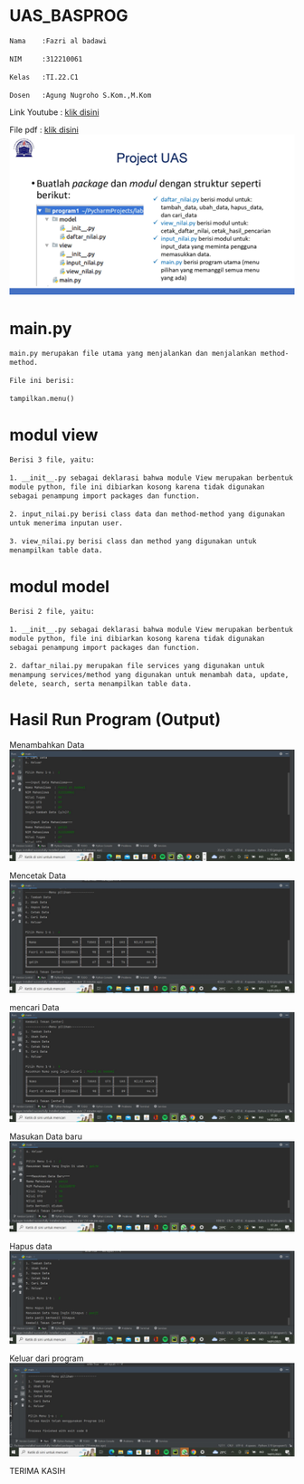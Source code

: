 # UAS_BASPROG
```
Nama    :Fazri al badawi

NIM     :312210061

Kelas   :TI.22.C1

Dosen   :Agung Nugroho S.Kom.,M.Kom
```
Link Youtube : [klik disini]()

File pdf : [klik disini]()
![image1.png](sreenshot/1a.jpg)

# main.py
```
main.py merupakan file utama yang menjalankan dan menjalankan method-method.

File ini berisi:

tampilkan.menu()
```
# modul view
```
Berisi 3 file, yaitu:

1. __init__.py sebagai deklarasi bahwa module View merupakan berbentuk module python, file ini dibiarkan kosong karena tidak digunakan sebagai penampung import packages dan function.

2. input_nilai.py berisi class data dan method-method yang digunakan untuk menerima inputan user.

3. view_nilai.py berisi class dan method yang digunakan untuk menampilkan table data.
```
# modul model
```
Berisi 2 file, yaitu:

1. __init__.py sebagai deklarasi bahwa module View merupakan berbentuk module python, file ini dibiarkan kosong karena tidak digunakan sebagai penampung import packages dan function.

2. daftar_nilai.py merupakan file services yang digunakan untuk menampung services/method yang digunakan untuk menambah data, update, delete, search, serta menampilkan table data.
```
# Hasil Run Program (Output)
Menambahkan Data
![image2.png](sreenshot/1b.jpg)

Mencetak Data
![image3.png](sreenshot/2b.jpg)

mencari Data
![image4.png](sreenshot/3b.jpg)

Masukan Data baru
![image5.png](sreenshot/4b.jpg)

Hapus data
![image6.png](sreenshot/5b.jpg)

Keluar dari program
![image7.png](sreenshot/6b.jpg)

TERIMA KASIH
